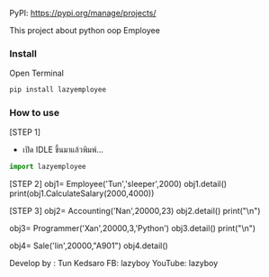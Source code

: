 PyPI: https://pypi.org/manage/projects/

This project about python oop Employee

### Install

Open Terminal

```python
pip install lazyemployee
```

### How to use

[STEP 1]
- เปิด IDLE ขึ้นมาแล้วพิมพ์...

```python
import lazyemployee
```

[STEP 2]
obj1= Employee('Tun','sleeper',2000)
obj1.detail()
print(obj1.CalculateSalary(2000,4000))

[STEP 3]
obj2= Accounting('Nan',20000,23)
obj2.detail()
print("\n")

obj3= Programmer('Xan',20000,3,'Python')
obj3.detail()
print("\n")

obj4= Sale('lin',20000,"A901")
obj4.detail()


Develop by : Tun Kedsaro
FB: lazyboy
YouTube: lazyboy